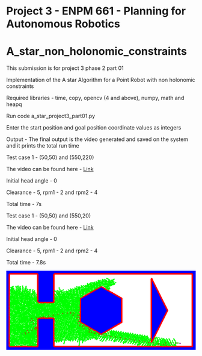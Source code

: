 # Project 3 - ENPM 661 - Planning for Autonomous Robotics

# A_star_non_holonomic_constraints
This submission is for project 3 phase 2 part 01

Implementation of the A star Algorithm for a Point Robot with non holonomic constraints 

Required libraries - time, copy, opencv (4 and above), numpy, math and heapq


Run code a_star_project3_part01.py 


Enter the start position and goal position coordinate values as integers


Output - The final output is the video generated and saved on the system and it prints the total run time

Test case 1 - (50,50) and (550,220)

The video can be found here - [Link](https://drive.google.com/file/d/19alkcWQ6fVwDSAHpjWoOZecZYX_5Wq0_/view?usp=sharing)

Initial head angle - 0

Clearance - 5, rpm1 - 2 and rpm2 - 4

Total time - 7s


Test case 1 - (50,50) and (550,20)

The video can be found here - [Link](https://drive.google.com/file/d/1SLQjZbixjfkc9F1XBual4tVOsbaBF0dG/view?usp=sharing)

Initial head angle - 0

Clearance - 5, rpm1 - 2 and rpm2 - 4

Total time - 7.8s

![My image](sample1.png)
